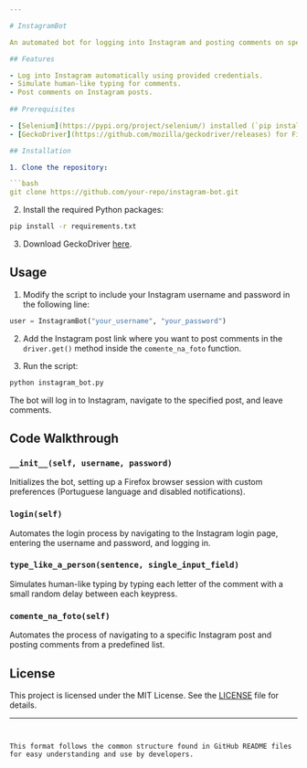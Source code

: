```yaml
---

# InstagramBot

An automated bot for logging into Instagram and posting comments on specific posts, developed using Python and Selenium WebDriver.

## Features

- Log into Instagram automatically using provided credentials.
- Simulate human-like typing for comments.
- Post comments on Instagram posts.
  
## Prerequisites

- [Selenium](https://pypi.org/project/selenium/) installed (`pip install selenium`)
- [GeckoDriver](https://github.com/mozilla/geckodriver/releases) for Firefox installed and added to your system's PATH.

## Installation

1. Clone the repository:

```bash
git clone https://github.com/your-repo/instagram-bot.git
```

2. Install the required Python packages:

```bash
pip install -r requirements.txt
```

3. Download GeckoDriver [here](https://github.com/mozilla/geckodriver/releases).

## Usage

1. Modify the script to include your Instagram username and password in the following line:

```python
user = InstagramBot("your_username", "your_password")
```

2. Add the Instagram post link where you want to post comments in the `driver.get()` method inside the `comente_na_foto` function.

3. Run the script:

```bash
python instagram_bot.py
```

The bot will log in to Instagram, navigate to the specified post, and leave comments.

## Code Walkthrough

### `__init__(self, username, password)`
Initializes the bot, setting up a Firefox browser session with custom preferences (Portuguese language and disabled notifications).

### `login(self)`
Automates the login process by navigating to the Instagram login page, entering the username and password, and logging in.

### `type_like_a_person(sentence, single_input_field)`
Simulates human-like typing by typing each letter of the comment with a small random delay between each keypress.

### `comente_na_foto(self)`
Automates the process of navigating to a specific Instagram post and posting comments from a predefined list.

## License

This project is licensed under the MIT License. See the [LICENSE](LICENSE) file for details.

--- 
```


This format follows the common structure found in GitHub README files for easy understanding and use by developers.
